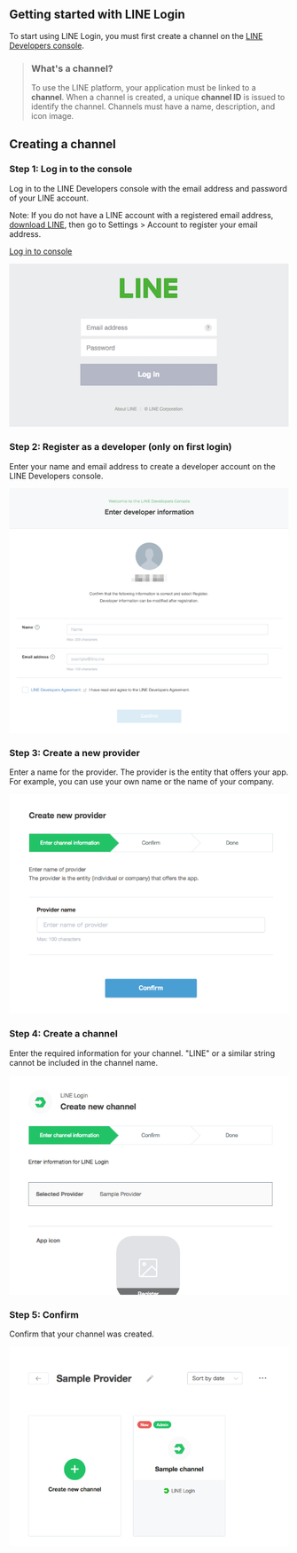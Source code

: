 
## Getting started with LINE Login

To start using LINE Login, you must first create a channel on the [LINE Developers console](https://developers.line.me/console/).



>
> ### What's a channel?
>
> To use the LINE platform, your application must be linked to a **channel**. When a channel is created, a unique **channel ID** is issued to identify the channel. Channels must have a name, description, and icon image.
>
>



## Creating a channel

### Step 1: Log in to the console

Log in to the LINE Developers console with the email address and password of your LINE account.

Note: If you do not have a LINE account with a registered email address, [download LINE](https://line.me/), then go to Settings > Account to register your email address.

[Log in to console](https://developers.line.me/console/register/line-login/provider/)


![](images/login-dialog-39df8a4a.png)


### Step 2: Register as a developer (only on first login)

Enter your name and email address to create a developer account on the LINE Developers console.


![](images/developer-registration-58bb0070.png)




### Step 3: Create a new provider

Enter a name for the provider. The provider is the entity that offers your app. For example, you can use your own name or the name of your company.


![](images/create-provider-9e37f3a8.png)



### Step 4: Create a channel

Enter the required information for your channel. "LINE" or a similar string cannot be included in the channel name.


![](images/create-channel-53a60479.png)



### Step 5: Confirm

Confirm that your channel was created.


![](images/console-home-444a05a1.png)

